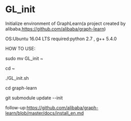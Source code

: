 # GL_init
Initialize environment of GraphLearn(a project created by alibaba,https://github.com/alibaba/graph-learn)

OS:Ubuntu 16.04 LTS
required:python 2.7 , g++ 5.4.0

HOW TO USE:

  sudo mv GL_init ~

  cd ~

  ./GL_init.sh

  cd graph-learn

  git submodule update --init

follow-up:https://github.com/alibaba/graph-learn/blob/master/docs/install_en.md
